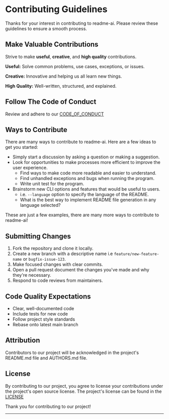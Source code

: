 # Contributing Guidelines

Thanks for your interest in contributing to readme-ai. Please review these guidelines to ensure a smooth process.

## Make Valuable Contributions

Strive to make **useful**, **creative**, and **high quality** contributions.

**Useful:** Solve common problems, use cases, exceptions, or issues.

**Creative:** Innovative and helping us all learn new things.

**High Quality:** Well-written, structured, and explained.

## Follow The Code of Conduct

Review and adhere to our [CODE_OF_CONDUCT](https://github.com/eli64s/readme-ai/blob/main/CODE_OF_CONDUCT.md)

## Ways to Contribute

There are many ways to contribute to readme-ai. Here are a few ideas to get you started:

- Simply start a discussion by asking a question or making a suggestion.
- Look for opportunities to make processes more efficient to improve the user experience.
  - Find ways to make code more readable and easier to understand.
  - Find unhandled exceptions and bugs when running the program.
  - Write unit test for the program.
- Brainstorm new CLI options and features that would be useful to users.
  - i.e. `--language` option to specify the language of the README.
  - What is the best way to implement README file generation in any language selected?

These are just a few examples, there are many more ways to contribute to readme-ai!

## Submitting Changes

1. Fork the repository and clone it locally.
2. Create a new branch with a descriptive name i.e <code>feature/new-feature-name</code> or <code>bugfix-issue-123</code>.
3. Make focused changes with clear commits.
4. Open a pull request document the changes you've made and why they're necessary.
5. Respond to code reviews from maintainers.

## Code Quality Expectations

- Clear, well-documented code
- Include tests for new code
- Follow project style standards
- Rebase onto latest main branch

## Attribution

Contributors to our project will be acknowledged in the project's README.md file and AUTHORS.md file.

## License

By contributing to our project, you agree to license your contributions under the project's open source license. The project's license can be found in the [LICENSE](https://github.com/eli64s/readme-ai/blob/main/LICENSE)

Thank you for contributing to our project!

---
